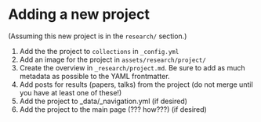 # Adding a new project

(Assuming this new project is in the `research/` section.)

1. Add the the project to `collections` in `_config.yml`
2. Add an image for the project in `assets/research/project/`
3. Create the overview in `_research/project.md`. Be sure to add as much
   metadata as possible to the YAML frontmatter.
4. Add posts for results (papers, talks) from the project (do not merge
   until you have at least one of these!)
5. Add the project to _data/_navigation.yml (if desired)
6. Add the project to the main page (??? how???) (if desired)
